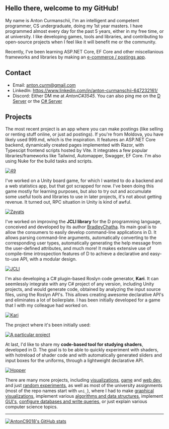 
## Hello there, welcome to my GitHub!

My name is Anton Curmanschii, I'm an intelligent and competent programmer, CS undergraduate, doing my 1st year masters.
I have programmed almost every day for the past 5 years, either in my free time, or at university.
I like developing games, tools and libraries, and contributing to open-source projects when I feel like it will benefit me or the community.

Recently, I've been learning ASP.NET Core, EF Core and other miscellanious frameworks and libraries by making an [e-commerce / postings app](https://github.com/AntonC9018/49). 


## Contact

- Email: [anton.curm@gmail.com](mailto:anton.curm@gmail.com)
- LinkedIn: https://www.linkedin.com/in/anton-curmanschii-647232161/
- Discord: Either DM me at *AntonC#3545*. You can also ping me on the [D Server](https://discord.gg/3Ms3D2AdtF) or the [C# Server](https://discord.com/invite/csharp)


## Projects

The most recent project is an app where you can make postings (like selling or renting stuff online, or just ad postings).
If you're from Moldova, you have likely used 999.md, which is the inspiration.
It features an ASP.NET Core backend, dynamically created pages implemented with Razor, with Typescipt frontend scripts hosted by Vite.
It integrates a few popular libraries/frameworks like Tailwind, Automapper, Swagger, EF Core.
I'm also using Nuke for the build tasks and scripts.

[![49](https://github-readme-stats.vercel.app/api/pin/?username=AntonC9018&repo=49&show_icons=true&theme=dark)](https://github.com/AntonC9018/49)

I've worked on a Unity board game, for which I wanted to do a backend and a web statistics app, but that got scrapped for now.
I've been doing this game mostly for learning purposes, but also to try out and accumulate some useful tools and libraries to use in later projects, it's not about getting revenue.
It turned out, RPC situation in Unity is kind of awful.

[![Zayats](https://github-readme-stats.vercel.app/api/pin/?username=AntonC9018&repo=Zayats&show_icons=true&theme=dark)](https://github.com/AntonC9018/Zayats)

I've worked on improving the **JCLI library** for the D programming language, conceived and developed by its author [BradleyChatha](https://github.com/BradleyChatha).
Its main goal is to allow the consumers to easily develop command-line applications in D.
It allows parsing command-line arguments, automatically converting to the corresponding user types, automatically generating the help message from the user-defined attributes, and much more!
It makes extensive use of compile-time introspection features of D to achieve a declarative and easy-to-use API, with a modular design.

[![JCLI](https://github-readme-stats.vercel.app/api/pin/?username=BradleyChatha&repo=JCLI&show_icons=true&theme=dark)](https://github.com/BradleyChatha/JCLI)

I'm also developing a C# plugin-based Roslyn code generator, **Kari**.
It can seemlessly integrate with any C# project of any version, including Unity projects, and would generate code, obtained by analyzing the input source files, using the Roslyn API's.
This allows creating awesome declarative API's and eliminates a lot of boilerplate.
I has been initially developed for a game that I with my colleague had worked on.

[![Kari](https://github-readme-stats.vercel.app/api/pin/?username=AntonC9018&repo=Kari&show_icons=true&theme=dark)](https://github.com/AntonC9018/Kari)

The project where it's been initially used:

[![A particular project](https://github-readme-stats.vercel.app/api/pin/?username=AntonC9018&repo=a-particular-project&show_icons=true&theme=dark)](https://github.com/AntonC9018/a-particular-project)

At last, I'd like to share my **code-based tool for studying shaders**, developed in D.
The goal is to be able to quickly experiment with shaders, with hotreload of shader code and with automatically generated sliders and input boxes for the uniforms, through a lightweight declarative API.

[![Hopper](https://github-readme-stats.vercel.app/api/pin/?username=AntonC9018&repo=shader_playground&show_icons=true&theme=dark)](https://github.com/AntonC9018/shader_playground)

There are many more projects, including [visualizations](https://github.com/AntonC9018/Odwiv), [game](https://github.com/AntonC9018/race) and [web dev](https://github.com/AntonC9018/future-rps), and just [random experiments](https://github.com/AntonC9018/CommandDotNetNuke), as well as most of the university assignments (most of the repo names start with `uni_`), where I had to make [graphical visualizations](https://github.com/AntonC9018/uni_graphics), implement various [algorithms and data structures](https://github.com/AntonC9018/uni_asdc), implement [GUI's](https://github.com/AntonC9018/uni_gui), [configure databases and write queries](https://github.com/AntonC9018/uni_sql), or just explain various computer science topics.

---

[![AntonC9018's GitHub stats](https://github-readme-stats.vercel.app/api?username=AntonC9018&show_icons=true&theme=dark)](https://github.com/anuraghazra/github-readme-stats)


<!--
**AntonC9018/AntonC9018** is a ✨ _special_ ✨ repository because its `README.md` (this file) appears on your GitHub profile.

Here are some ideas to get you started:

- 🔭 I’m currently working on ...
- 🌱 I’m currently learning ...
- 👯 I’m looking to collaborate on ...
- 🤔 I’m looking for help with ...
- 💬 Ask me about ...
- 📫 How to reach me: ...
- 😄 Pronouns: ...
- ⚡ Fun fact: ...
-->
